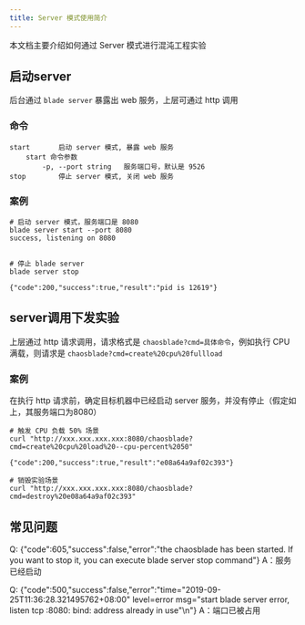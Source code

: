 ```yaml
---
title: Server 模式使用简介
---
```


本文档主要介绍如何通过 Server 模式进行混沌工程实验

## 启动server
后台通过 `blade server` 暴露出 web 服务，上层可通过 http 调用
### 命令
```
start       启动 server 模式, 暴露 web 服务
	start 命令参数
		-p, --port string   服务端口号，默认是 9526
stop        停止 server 模式, 关闭 web 服务
```
### 案例
```
# 启动 server 模式，服务端口是 8080
blade server start --port 8080
success, listening on 8080


# 停止 blade server
blade server stop

{"code":200,"success":true,"result":"pid is 12619"}
```
##  server调用下发实验
上层通过 http 请求调用，请求格式是 `chaosblade?cmd=具体命令`，例如执行 CPU 满载，则请求是 `chaosblade?cmd=create%20cpu%20fullload`
### 案例
在执行 http 请求前，确定目标机器中已经启动 server 服务，并没有停止（假定如上，其服务端口为8080）
```
# 触发 CPU 负载 50% 场景
curl "http://xxx.xxx.xxx.xxx:8080/chaosblade?cmd=create%20cpu%20load%20--cpu-percent%2050"

{"code":200,"success":true,"result":"e08a64a9af02c393"}

# 销毁实验场景
curl "http://xxx.xxx.xxx.xxx:8080/chaosblade?cmd=destroy%20e08a64a9af02c393"
```

## 常见问题

Q: {"code":605,"success":false,"error":"the chaosblade has been started. If you want to stop it, you can execute blade server stop command"} 
A：服务已经启动

Q: {"code":500,"success":false,"error":"time="2019-09-25T11:36:28.321495762+08:00" level=error msg="start blade server error, listen tcp :8080: bind: address already in use"\n"} 
A：端口已被占用
